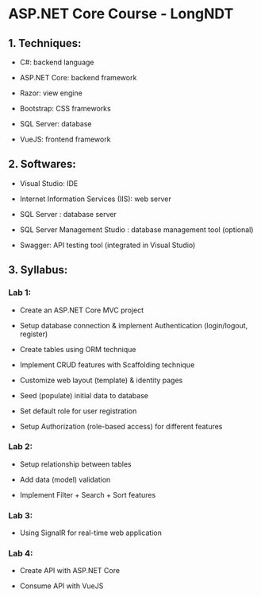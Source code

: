 # ASP.NET Core Course - LongNDT

## 1. Techniques:
- C#: backend language

- ASP.NET Core: backend framework

- Razor: view engine

- Bootstrap: CSS frameworks

- SQL Server: database

- VueJS: frontend framework

## 2. Softwares:
- Visual Studio: IDE

- Internet Information Services (IIS): web server

- SQL Server : database server

- SQL Server Management Studio : database management tool (optional)

- Swagger: API testing tool (integrated in Visual Studio)

## 3. Syllabus:
### Lab 1:
- Create an ASP.NET Core MVC project

- Setup database connection & implement Authentication (login/logout, register)

- Create tables using ORM technique

- Implement CRUD features with Scaffolding technique

- Customize web layout (template) & identity pages

- Seed (populate) initial data to database

- Set default role for user registration

- Setup Authorization (role-based access) for different features

### Lab 2:
- Setup relationship between tables

- Add data (model) validation

- Implement Filter + Search + Sort features 

### Lab 3:
- Using SignalR for real-time web application

### Lab 4:
- Create API with ASP.NET Core

- Consume API with VueJS